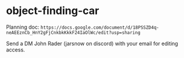 # object-finding-car

Planning doc: `https://docs.google.com/document/d/18PSSZD4q-neAEEznCb_HnY2gFjCnkbkKkkF24IaOlWc/edit?usp=sharing`

Send a DM John Rader (jarsnow on discord) with your email for editing access.
